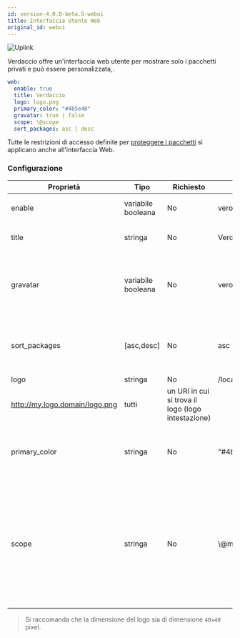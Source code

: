 ```yaml
---
id: version-4.0.0-beta.5-webui
title: Interfaccia Utente Web
original_id: webui
---
```


![Uplink](https://user-images.githubusercontent.com/558752/52916111-fa4ba980-32db-11e9-8a64-f4e06eb920b3.png)

Verdaccio offre un'interfaccia web utente per mostrare solo i pacchetti privati e può essere personalizzata,.

```yaml
web:
  enable: true
  title: Verdaccio
  logo: logo.png
  primary_color: "#4b5e40"
  gravatar: true | false
  scope: \@scope
  sort_packages: asc | desc
```

Tutte le restrizioni di accesso definite per [proteggere i pacchetti](protect-your-dependencies.md) si applicano anche all'interfaccia Web.

### Configurazione

| Proprietà     | Tipo               | Richiesto | Esempio                                                     | Supporto   | Descrizione                                                                                                                                                                |
| ------------- | ------------------ | --------- | ----------------------------------------------------------- | ---------- | -------------------------------------------------------------------------------------------------------------------------------------------------------------------------- |
| enable        | variabile booleana | No        | vero/falso                                                  | tutti      | abilita l'interfaccia web                                                                                                                                                  |
| title         | stringa            | No        | Verdaccio                                                   | tutti      | Descrizione del titolo HTML                                                                                                                                                |
| gravatar      | variabile booleana | No        | vero                                                        | `>v4`   | Se questa proprietà viene abilitata, internamente verranno generati dei gravatar                                                                                           |
| sort_packages | [asc,desc]         | No        | asc                                                         | `>v4`   | Di default i pacchetti privati sono ordinati in ordine crescente                                                                                                           |
| logo          | stringa            | No        | /local/path/to/my/logo.png  
http://my.logo.domain/logo.png | tutti      | un URI in cui si trova il logo (logo intestazione)                                                                                                                         |
| primary_color | stringa            | No        | "#4b5e40"                                                   | `>4`    | Il colore primario da utilizzare in tutta la IU (intestazione, ecc.)                                                                                                       |
| scope         | stringa            | No        | \\@myscope                                                | `>v3.x` | Se si utilizza questo registro per uno specifico scope, definisci quello scope nelle istruzioni dell' intestazione dell'interfaccia web utente (nota: escape @ with \\@) |

> Si raccomanda che la dimensione del logo sia di dimensione `40x40` pixel.